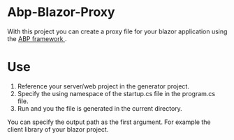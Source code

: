 # Abp-Blazor-Proxy
With this project you can create a proxy file for your blazor application using the [ABP framework ](https://aspnetboilerplate.com/). 
# Use
1. Reference your server/web project in the generator project. 
2. Specify the using namespace of the startup.cs file in the program.cs file. 
3. Run and you the file is generated in the current directory. 

You can specify the output path as the first argument. For example the client library of your blazor project. 
